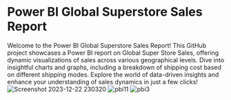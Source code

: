# Power BI Global Superstore Sales Report

Welcome to the Power BI Global Superstore Sales Report! This GitHub project showcases a Power BI report on Global Super Store Sales, offering dynamic visualizations of sales across various geographical levels. Dive into insightful charts and graphs, including a breakdown of shipping cost based on different shipping modes. Explore the world of data-driven insights and enhance your understanding of sales dynamics in just a few clicks! 
![Screenshot 2023-12-22 230320](https://github.com/Archanajs2001/Power-BI-Global_Superstore/assets/154094021/671e6759-6c6b-4842-9455-3bd2fd068669)
![pbi11](https://github.com/Archanajs2001/Power-BI-Global_Superstore/assets/154094021/94f35fb5-3ee3-454f-a0a8-30a55c2228ce)
![pbi3](https://github.com/Archanajs2001/Power-BI-Global_Superstore/assets/154094021/6e13572e-7d4d-4f31-a468-9ae223b5052f)
